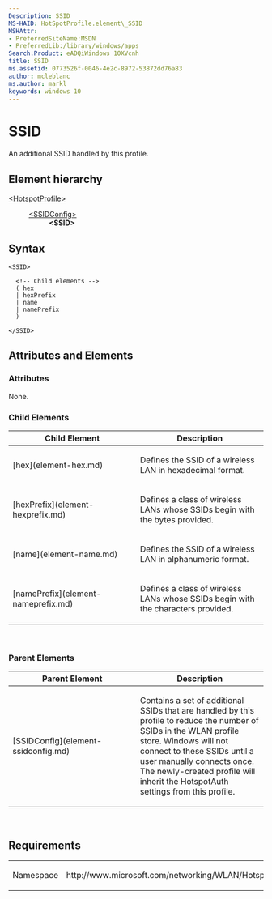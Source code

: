 ```yaml
---
Description: SSID
MS-HAID: HotSpotProfile.element\_SSID
MSHAttr:
- PreferredSiteName:MSDN
- PreferredLib:/library/windows/apps
Search.Product: eADQiWindows 10XVcnh
title: SSID
ms.assetid: 0773526f-0046-4e2c-8972-53872dd76a83
author: mcleblanc
ms.author: markl
keywords: windows 10
---
```


# SSID


An additional SSID handled by this profile.

## Element hierarchy

<dl>
<dt><a href="element-hotspotprofile.md">&lt;HotspotProfile&gt;</a></dt>
<dd>
<dl>
<dt><a href="element-ssidconfig.md">&lt;SSIDConfig&gt;</a></dt>
<dd><b>&lt;SSID&gt;</b></dd>
</dl>
</dd>
</dl>

## Syntax

``` syntax
<SSID>

  <!-- Child elements -->
  ( hex
  | hexPrefix
  | name
  | namePrefix
  )

</SSID>
```

## Attributes and Elements


### Attributes

None.

### Child Elements

<table>
<colgroup>
<col width="50%" />
<col width="50%" />
</colgroup>
<thead>
<tr class="header">
<th>Child Element</th>
<th>Description</th>
</tr>
</thead>
<tbody>
<tr class="odd">
<td>[hex](element-hex.md)</td>
<td><p>Defines the SSID of a wireless LAN in hexadecimal format.</p></td>
</tr>
<tr class="even">
<td>[hexPrefix](element-hexprefix.md)</td>
<td><p>Defines a class of wireless LANs whose SSIDs begin with the bytes provided.</p></td>
</tr>
<tr class="odd">
<td>[name](element-name.md)</td>
<td><p>Defines the SSID of a wireless LAN in alphanumeric format.</p></td>
</tr>
<tr class="even">
<td>[namePrefix](element-nameprefix.md)</td>
<td><p>Defines a class of wireless LANs whose SSIDs begin with the characters provided.</p></td>
</tr>
</tbody>
</table>

 

### Parent Elements

<table>
<colgroup>
<col width="50%" />
<col width="50%" />
</colgroup>
<thead>
<tr class="header">
<th>Parent Element</th>
<th>Description</th>
</tr>
</thead>
<tbody>
<tr class="odd">
<td>[SSIDConfig](element-ssidconfig.md)</td>
<td><p>Contains a set of additional SSIDs that are handled by this profile to reduce the number of SSIDs in the WLAN profile store. Windows will not connect to these SSIDs until a user manually connects once. The newly-created profile will inherit the HotspotAuth settings from this profile.</p></td>
</tr>
</tbody>
</table>

 

## Requirements

<table>
<colgroup>
<col width="50%" />
<col width="50%" />
</colgroup>
<tbody>
<tr class="odd">
<td><p>Namespace</p></td>
<td><p>http://www.microsoft.com/networking/WLAN/HotspotProfile/v1</p></td>
</tr>
</tbody>
</table>

 

 



